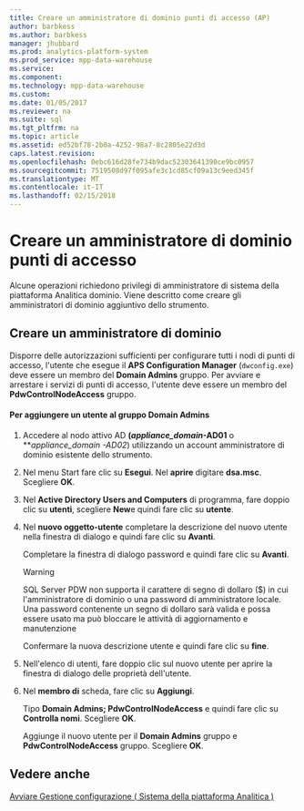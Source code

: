 ```yaml
---
title: Creare un amministratore di dominio punti di accesso (AP)
author: barbkess
ms.author: barbkess
manager: jhubbard
ms.prod: analytics-platform-system
ms.prod_service: mpp-data-warehouse
ms.service: 
ms.component: 
ms.technology: mpp-data-warehouse
ms.custom: 
ms.date: 01/05/2017
ms.reviewer: na
ms.suite: sql
ms.tgt_pltfrm: na
ms.topic: article
ms.assetid: ed52bf78-2b0a-4252-98a7-8c2805e22d3d
caps.latest.revision: 
ms.openlocfilehash: 0ebc616d28fe734b9dac52303641390ce9bc0957
ms.sourcegitcommit: 7519508d97f095afe3c1cd85cf09a13c9eed345f
ms.translationtype: MT
ms.contentlocale: it-IT
ms.lasthandoff: 02/15/2018
---
```

# <a name="create-an-aps-domain-administrator"></a>Creare un amministratore di dominio punti di accesso
Alcune operazioni richiedono privilegi di amministratore di sistema della piattaforma Analitica dominio. Viene descritto come creare gli amministratori di dominio aggiuntivo dello strumento.  
  
## <a name="create-a-domain-administrator"></a>Creare un amministratore di dominio  
Disporre delle autorizzazioni sufficienti per configurare tutti i nodi di punti di accesso, l'utente che esegue il **APS Configuration Manager** (`dwconfig.exe`) deve essere un membro del **Domain Admins** gruppo. Per avviare e arrestare i servizi di punti di accesso, l'utente deve essere un membro del **PdwControlNodeAccess** gruppo.  
  
#### <a name="to-add-a-user-to-the-domain-admins-group"></a>Per aggiungere un utente al gruppo Domain Admins  
  
1.  Accedere al nodo attivo AD **(*appliance_domain*-AD01** o ***appliance_domain *-AD02**) utilizzando un account amministratore di dominio esistente dello strumento.  
  
2.  Nel menu Start fare clic su **Esegui**. Nel **aprire** digitare **dsa.msc**. Scegliere **OK**.  
  
3.  Nel **Active Directory Users and Computers** di programma, fare doppio clic su **utenti**, scegliere **New**e quindi fare clic su **utente**.  
  
4.  Nel **nuovo oggetto-utente** completare la descrizione del nuovo utente nella finestra di dialogo e quindi fare clic su **Avanti**.  
  
    Completare la finestra di dialogo password e quindi fare clic su **Avanti**.  
  
    > [!WARNING]  
    > SQL Server PDW non supporta il carattere di segno di dollaro ($) in cui l'amministratore di dominio o una password di amministratore locale. Una password contenente un segno di dollaro sarà valida e possa essere usato ma può bloccare le attività di aggiornamento e manutenzione  
  
    Confermare la nuova descrizione utente e quindi fare clic su **fine**.  
  
5.  Nell'elenco di utenti, fare doppio clic sul nuovo utente per aprire la finestra di dialogo delle proprietà dell'utente.  
  
6.  Nel **membro di** scheda, fare clic su **Aggiungi**.  
  
    Tipo **Domain Admins; PdwControlNodeAccess** e quindi fare clic su **Controlla nomi**. Scegliere **OK**.  
  
    Aggiunge il nuovo utente per il **Domain Admins** gruppo e **PdwControlNodeAccess** gruppo. Scegliere **OK**.  
  
## <a name="see-also"></a>Vedere anche  
[Avviare Gestione configurazione &#40; Sistema della piattaforma Analitica &#41;](launch-the-configuration-manager.md)  
  
